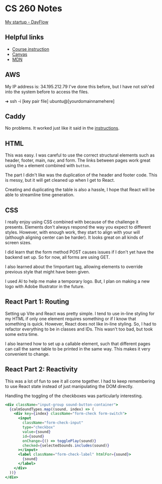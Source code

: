 # CS 260 Notes

[My startup - DayFlow](https://startup.dayflow.click)

## Helpful links

- [Course instruction](https://github.com/webprogramming260)
- [Canvas](https://byu.instructure.com)
- [MDN](https://developer.mozilla.org)

## AWS

My IP address is: 34.195.212.79
I've done this before, but I have not ssh'ed into the system before to access the files.

➜  ssh -i [key pair file] ubuntu@[yourdomainnamehere]

## Caddy

No problems. It worked just like it said in the [instructions](https://github.com/webprogramming260/.github/blob/main/profile/webServers/https/https.md).

## HTML

This was easy. I was careful to use the correct structural elements such as header, footer, main, nav, and form. The links between pages work great using the `a` element combined with `button`.

The part I didn't like was the duplication of the header and footer code. This is messy, but it will get cleaned up when I get to React.

Creating and duplicating the table is also a hassle, I hope that React will be able to streamline time generation.  

## CSS

I really enjoy using CSS combined with because of the challenge it presents. Elements don't always respond the way you expect to different styles. However, with enough work, they start to align with your will (although aligning center can be harder). It looks great on all kinds of screen sizes.

I did learn that the form method POST causes issues if I don't yet have the backend set up. So for now, all forms are using GET. 

I also learned about the !important tag, allowing elements to override previous style that might have been given.

[//]: # ()
[//]: # (```html)

[//]: # (      <nav class="navbar navbar-expand-lg bg-body-tertiary">)

[//]: # (        <div class="container-fluid">)

[//]: # (          <a class="navbar-brand">)

[//]: # (            <img src="logo.svg" width="30" height="30" class="d-inline-block align-top" alt="" />)

[//]: # (            Calmer)

[//]: # (          </a>)

[//]: # (          <button class="navbar-toggler" type="button" data-bs-toggle="collapse" data-bs-target="#navbarSupportedContent">)

[//]: # (            <span class="navbar-toggler-icon"></span>)

[//]: # (          </button>)

[//]: # (          <div class="collapse navbar-collapse" id="navbarSupportedContent">)

[//]: # (            <ul class="navbar-nav me-auto mb-2 mb-lg-0">)

[//]: # (              <li class="nav-item">)

[//]: # (                <a class="nav-link active" href="play.html">Play</a>)

[//]: # (              </li>)

[//]: # (              <li class="nav-item">)

[//]: # (                <a class="nav-link" href="about.html">About</a>)

[//]: # (              </li>)

[//]: # (              <li class="nav-item">)

[//]: # (                <a class="nav-link" href="index.html">Logout</a>)

[//]: # (              </li>)

[//]: # (            </ul>)

[//]: # (          </div>)

[//]: # (        </div>)

[//]: # (      </nav>)

[//]: # (    </header>)

[//]: # (```)

I used AI to help me make a temporary logo. But, I plan on making a new logo with Adobe Illustrator in the future.

[//]: # (```html)

[//]: # (<svg width="100" height="100" xmlns="http://www.w3.org/2000/svg">)

[//]: # (  <rect width="100" height="100" fill="#0066aa" rx="10" ry="10" />)

[//]: # (  <text x="50%" y="50%" dominant-baseline="central" text-anchor="middle" font-size="72" font-family="Arial" fill="white">C</text>)

[//]: # (</svg>)

[//]: # (```)

## React Part 1: Routing

Setting up Vite and React was pretty simple. I tend to use in-line styling for my HTML if only one element requires something or if I know that something is quick. However, React does not like in-line styling. So, I had to refactor everything to be in classes and IDs. This wasn't too bad, but took some extra time. 

I also learned how to set up a callable element, such that different pages can call the same table to be printed in the same way. This makes it very convenient to change. 

## React Part 2: Reactivity

This was a lot of fun to see it all come together. I had to keep remembering to use React state instead of just manipulating the DOM directly.

Handling the toggling of the checkboxes was particularly interesting.

```jsx
<div className="input-group sound-button-container">
  {calmSoundTypes.map((sound, index) => (
    <div key={index} className="form-check form-switch">
      <input
        className="form-check-input"
        type="checkbox"
        value={sound}
        id={sound}
        onChange={() => togglePlay(sound)}
        checked={selectedSounds.includes(sound)}
      ></input>
      <label className="form-check-label" htmlFor={sound}>
        {sound}
      </label>
    </div>
  ))}
</div>
```
